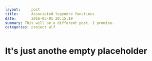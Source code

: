 ```yaml
---
layout:     post
title:      Associated legendre functions
date:       2016-03-01 20:15:19
summary: This will be a different post. I promise.
categories: project alf
---
```


# It's just anothe empty placeholder